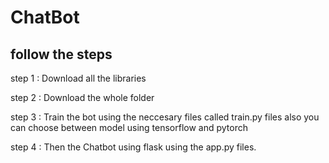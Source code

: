 # ChatBot

## follow the steps

step 1 : Download all the libraries

step 2 : Download the whole folder

step 3 : Train the bot using the neccesary files called train.py files also you can choose between model using tensorflow and pytorch

step 4 : Then the Chatbot using flask using the app.py files.
